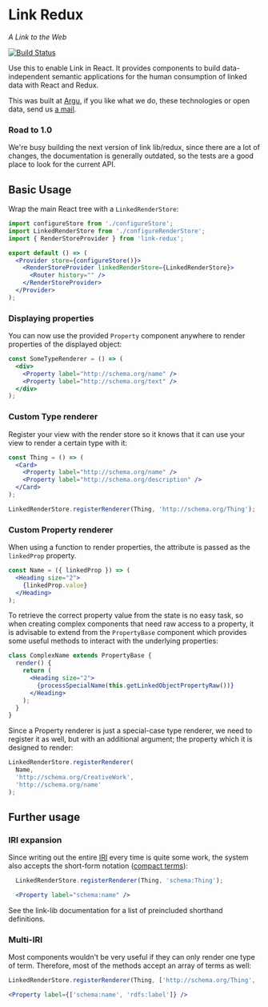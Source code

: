 # Link Redux
*A Link to the Web*

[![Build Status](https://travis-ci.org/fletcher91/link-redux.svg?branch=master)](https://travis-ci.org/fletcher91/link-redux)

Use this to enable Link in React. It provides components to build data-independent
semantic applications for the human consumption of linked data with React and Redux.

This was built at [Argu](https://argu.co), if you like what we do, these technologies
or open data, send us [a mail](mailto:info@argu.co).

### Road to 1.0
We're busy building the next version of link lib/redux, since there are a lot of changes, the 
documentation is generally outdated, so the tests are a good place to look for the current API.

## Basic Usage

Wrap the main React tree with a `LinkedRenderStore`:
```jsx
import configureStore from './configureStore';
import LinkedRenderStore from './configureRenderStore';
import { RenderStoreProvider } from 'link-redux';

export default () => (
  <Provider store={configureStore()}>
    <RenderStoreProvider linkedRenderStore={LinkedRenderStore}>
      <Router history="" />
    </RenderStoreProvider>
  </Provider>
);
```

### Displaying properties
You can now use the provided `Property` component anywhere to render properties of the displayed object:
```jsx
const SomeTypeRenderer = () => (
  <div>
    <Property label="http://schema.org/name" />
    <Property label="http://schema.org/text" />
  </div>
);
```

### Custom Type renderer
Register your view with the render store so it knows that it can use your view to render a certain type with it:
```jsx
const Thing = () => (
  <Card>
    <Property label="http://schema.org/name" />
    <Property label="http://schema.org/description" />
  </Card>
);

LinkedRenderStore.registerRenderer(Thing, 'http://schema.org/Thing');
```
### Custom Property renderer
When using a function to render properties, the attribute is passed as the `linkedProp` property.
```jsx
const Name = ({ linkedProp }) => (
  <Heading size="2">
    {linkedProp.value}
  </Heading>
);
```

To retrieve the correct property value from the state is no easy task, so when creating complex 
components that need raw access to a property, it is advisable to extend from the `PropertyBase`
component which provides some useful methods to interact with the underlying properties:
```jsx
class ComplexName extends PropertyBase {
  render() {
    return (
      <Heading size="2">
        {processSpecialName(this.getLinkedObjectPropertyRaw())}
      </Heading>
    );
  }
}
```
Since a Property renderer is just a special-case type renderer, we need to register it as well, but with an additional
argument; the property which it is designed to render:
```jsx
LinkedRenderStore.registerRenderer(
  Name,
  'http://schema.org/CreativeWork',
  'http://schema.org/name'
);
```

## Further usage

### IRI expansion
Since writing out the entire [IRI](https://www.ietf.org/rfc/rfc3987.txt) every time is quite some work, the system also
accepts the short-form notation ([compact terms](https://www.w3.org/TR/json-ld/#dfn-term)):
```jsx
  LinkedRenderStore.registerRenderer(Thing, 'schema:Thing');
```
```jsx
  <Property label="schema:name" />
```
See the link-lib documentation for a list of preincluded shorthand definitions.

### Multi-IRI
Most components wouldn't be very useful if they can only render one type of term. Therefore, most of the methods accept
an array of terms as well:
```jsx
LinkedRenderStore.registerRenderer(Thing, ['http://schema.org/Thing', 'owl:Thing']);
```
```jsx
<Property label={['schema:name', 'rdfs:label']} />
```

